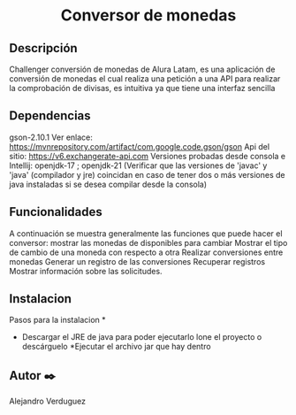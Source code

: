 <h1 align="center">Conversor de monedas</h1>

## Descripción
Challenger conversión de monedas de Alura Latam, es una aplicación de conversión de monedas el cual realiza una petición a una API para realizar la comprobación de divisas, es intuitiva ya que tiene una interfaz sencilla

## Dependencias
gson-2.10.1 Ver enlace: https://mvnrepository.com/artifact/com.google.code.gson/gson
Api del sitio: https://v6.exchangerate-api.com
Versiones probadas desde consola e Intellij: openjdk-17 ; openjdk-21 (Verificar que las versiones de 'javac' y 'java' (compilador y jre) coincidan en caso de tener dos o más versiones de java instaladas si se desea compilar desde la consola)

## Funcionalidades
A continuación se muestra generalmente las funciones que puede hacer el conversor:
mostrar las monedas de disponibles para cambiar
Mostrar el tipo de cambio de una moneda con respecto a otra
Realizar conversiones entre monedas
Generar un registro de las conversiones
Recuperar registros
Mostrar información sobre las solicitudes.

## Instalacion
Pasos para la instalacion
* 
* Descargar el JRE de java para poder ejecutarlo
lone el proyecto o descárguelo
*Ejecutar el archivo jar que hay dentro

## Autor ✒️
Alejandro Verduguez
